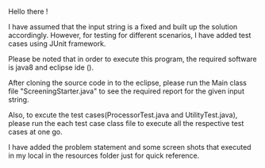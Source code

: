 Hello there !

I have assumed that the input string is a fixed and built up the solution accordingly. However, for testing for different scenarios, I have added test cases using JUnit framework.

Please be noted that in order to execute this program, the required software is java8 and eclipse ide ().

After cloning the source code in to the eclipse, please run the Main class file "ScreeningStarter.java" to see the required report for the given input string.

Also, to excute the test cases(ProcessorTest.java and UtilityTest.java), please run the each test case class file to execute all the respective test cases at one go.

I have added the problem statement and some screen shots that executed in my local in the resources folder just for quick reference.
